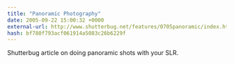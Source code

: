 ```yaml
---
title: "Panoramic Photography"
date: 2005-09-22 15:00:32 +0000
external-url: http://www.shutterbug.net/features/0705panoramic/index.html
hash: bf780f793acf061914a5083c26b6229f
---
```


Shutterbug article on doing panoramic shots with your SLR.
